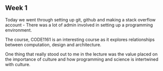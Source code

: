 ## Week 1

Today we went through setting up git, github and making a stack overflow account - There was a lot of admin involved in setting up a programming environment.

The course, CODE1161 is an interesting course as it explores relationships between computation, design and architecture.

One thing that really stood out to me in the lecture was the value placed on the importance of culture and how programming and science is intertwined with culture.
